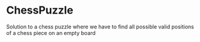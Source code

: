 # ChessPuzzle
Solution to a chess puzzle where we have to find all possible valid positions of a chess piece on an empty board
